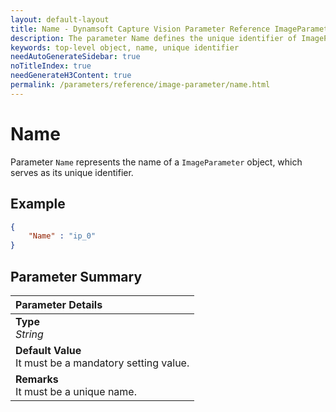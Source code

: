 ```yaml
---
layout: default-layout
title: Name - Dynamsoft Capture Vision Parameter Reference ImageParameter Object.
description: The parameter Name defines the unique identifier of ImageParameter object.
keywords: top-level object, name, unique identifier
needAutoGenerateSidebar: true
noTitleIndex: true
needGenerateH3Content: true
permalink: /parameters/reference/image-parameter/name.html
---
```


# Name

Parameter `Name` represents the name of a `ImageParameter` object, which serves as its unique identifier.

## Example

```json
{
    "Name" : "ip_0"
}
```

## Parameter Summary

| Parameter Details |
| :----------------------------------- |
| **Type**<br>*String* |
| **Default Value**<br>It must be a mandatory setting value. |
| **Remarks**<br>It must be a unique name. |
